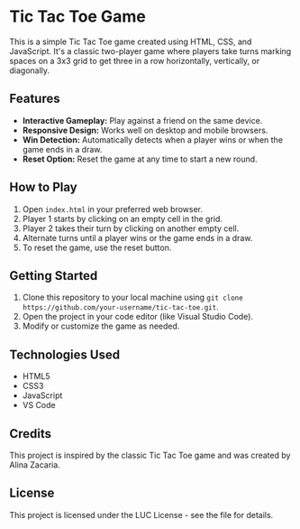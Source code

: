 # Tic Tac Toe Game

This is a simple Tic Tac Toe game created using HTML, CSS, and JavaScript. It's a classic two-player game where players take turns marking spaces on a 3x3 grid to get three in a row horizontally, vertically, or diagonally.

## Features

- **Interactive Gameplay:** Play against a friend on the same device.
- **Responsive Design:** Works well on desktop and mobile browsers.
- **Win Detection:** Automatically detects when a player wins or when the game ends in a draw.
- **Reset Option:** Reset the game at any time to start a new round.

## How to Play

1. Open `index.html` in your preferred web browser.
2. Player 1 starts by clicking on an empty cell in the grid.
3. Player 2 takes their turn by clicking on another empty cell.
4. Alternate turns until a player wins or the game ends in a draw.
5. To reset the game, use the reset button.

## Getting Started

1. Clone this repository to your local machine using `git clone https://github.com/your-username/tic-tac-toe.git`.
2. Open the project in your code editor (like Visual Studio Code).
3. Modify or customize the game as needed.

## Technologies Used

- HTML5
- CSS3
- JavaScript
- VS Code

## Credits

This project is inspired by the classic Tic Tac Toe game and was created by Alina Zacaria.

## License

This project is licensed under the LUC License - see the file for details.
